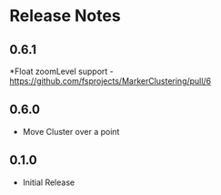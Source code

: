 Release Notes
=============

## 0.6.1
*Float zoomLevel support - https://github.com/fsprojects/MarkerClustering/pull/6

## 0.6.0
* Move Cluster over a point

## 0.1.0
* Initial Release
